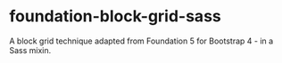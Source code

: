 # foundation-block-grid-sass
A block grid technique adapted from Foundation 5 for Bootstrap 4 - in a Sass mixin.
